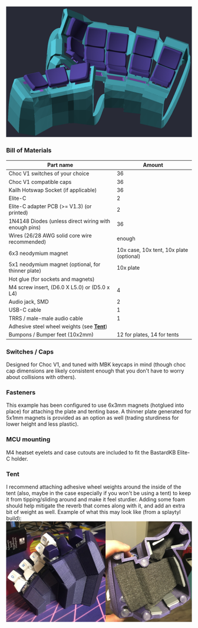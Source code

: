 ![Choctyl MBK](choctyl_mbk.png)

### Bill of Materials
| Part name                                            | Amount |
| -----------------------------------------------------|--------|
| Choc V1 switches of your choice                      | 36     |
| Choc V1 compatible caps                              | 36     |
| Kailh Hotswap Socket (if applicable)                 | 36     |
| Elite-C                                              | 2      |
| Elite-C adapter PCB (>= V1.3) (or printed)           | 2      |
| 1N4148 Diodes (unless direct wiring with enough pins)| 36     |
| Wires (26/28 AWG solid core wire recommended)        | enough |
| 6x3 neodymium magnet                                 | 10x case, 10x tent, 10x plate (optional) |
| 5x1 neodymium magnet (optional, for thinner plate)   | 10x plate |
| Hot glue (for sockets and magnets)                   |        |
| M4 screw insert, (D6.0 X L5.0) or (D5.0 x L4)        | 4      |
| Audio jack, SMD                                      | 2      |
| USB-C cable                                          | 1      |
| TRRS / male-male audio cable                         | 1      |
| Adhesive steel wheel weights (see [**Tent**](#tent)) |        |
| Bumpons / Bumper feet (10x2mm)                       | 12 for plates, 14 for tents |

### Switches / Caps
Designed for Choc V1, and tuned with MBK keycaps in mind (though choc cap
dimensions are likely consistent enough that you don't have to worry about
collisions with others).

### Fasteners
This example has been configured to use 6x3mm magnets (hotglued into place) for
attaching the plate and tenting base. A thinner plate generated for 5x1mm
magnets is provided as an option as well (trading sturdiness for lower height
and less plastic).

### MCU mounting
M4 heatset eyelets and case cutouts are included to fit the BastardKB Elite-C
holder.

### Tent
I recommend attaching adhesive wheel weights around the inside of the tent
(also, maybe in the case especially if you won't be using a tent) to keep it
from tipping/sliding around and make it feel sturdier. Adding some foam should
help mitigate the reverb that comes along with it, and add an extra bit of
weight as well. Example of what this may look like (from a splaytyl build):
![Splaytyl - 30deg Tent](../splaytyl/images/splaytyl_tent.jpg)
